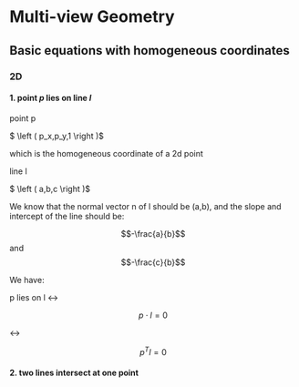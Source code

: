 # Multi-view Geometry

## Basic equations with homogeneous coordinates

### 2D

#### 1. point $p$ lies on line $l$
point p 

$ \left ( p_x,p_y,1 \right )$ 

which is the homogeneous coordinate of a 2d point

line l 

$ \left ( a,b,c \right )$

We know that the normal vector n of l should be (a,b), and the slope and intercept of the line should be:

 $$-\frac{a}{b}$$
 and 
 $$-\frac{c}{b}$$

We have:

p lies on l <->  

$$p\cdot l=0$$

<-> 

$$p^{T}l=0$$

#### 2. two lines intersect at one point
